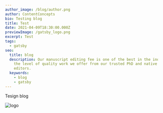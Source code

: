 ```yaml
---
author_image: /blog/author.png
author: ContentConcepts
bio: Testing blog
title: Test
date: 2021-04-09T18:30:00.000Z
previewImage: /gatsby_logo.png
excerpt: Test
tags:
  - gatsby
seo:
  title: blog
  description: Our manuscript editing fee is one of the best in the industry for
    the level of quality work we offer from our trusted PhD and native English
    editors.
  keywords:
    - blog
    - gatsby
---
```

Tesign blog

![logo](/gatsby_logo.png "logo")